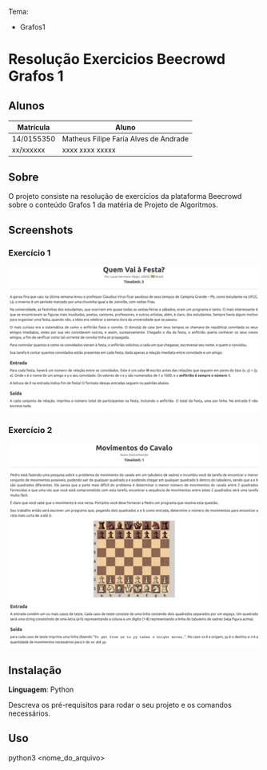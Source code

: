 
Tema:
 - Grafos1
 
# Resolução Exercicios Beecrowd Grafos 1

## Alunos
|Matrícula | Aluno |
| -- | -- |
| 14/0155350  |  Matheus Filipe Faria Alves de Andrade |
| xx/xxxxxx  |  xxxx xxxx xxxxx |

## Sobre 
O projeto consiste na resolução de exercícios da plataforma Beecrowd sobre o conteúdo Grafos 1 da matéria de Projeto de Algoritmos. 

## Screenshots
### Exercício 1
![Exercicio 1](./img/grafoEx1.png)

### Exercício 2
![Exercicio 2](./img/grafoEx2.png)

## Instalação 
**Linguagem**: Python<br>

Descreva os pré-requisitos para rodar o seu projeto e os comandos necessários.

## Uso 
python3 <nome_do_arquivo> 




